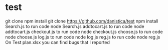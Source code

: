 # test
git clone npm install 
git clone https://github.com/danistica/test
npm install
Search.js to run code node Search.js
addtocart.js to run code node addtocart.js
checkout.js to run code node checkout.js
choose.js to run code node choose.js
log.js to run code node log.js
reg.js to run code node reg.js
On Test plan.xlsx you can find bugs that I reported
